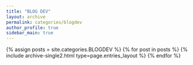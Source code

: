 ```yaml
---
title: "BLOG DEV"
layout: archive
permalink: categories/blogdev
author_profile: true
sidebar_main: true
---
```



{% assign posts = site.categories.BLOGDEV %}
{% for post in posts %} {% include archive-single2.html type=page.entries_layout %} {% endfor %}
